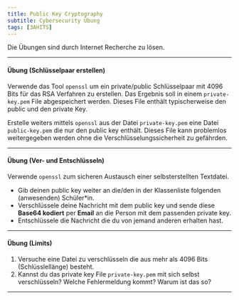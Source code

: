 ```yaml
---
title: Public Key Cryptography
subtitle: Cybersecurity Übung
tags: [3AHITS]
---
```


Die Übungen sind durch Internet Recherche zu lösen.

---

#### Übung (Schlüsselpaar erstellen)

Verwende das Tool `openssl` um ein private/public Schlüsselpaar mit 4096 Bits für das RSA Verfahren  zu erstellen. Das Ergebnis soll in einem `private-key.pem` File abgespeichert werden. Dieses File enthält typischerweise den public und den private Key.

Erstelle weiters mittels `openssl` aus der Datei `private-key.pem` eine Datei `public-key.pem` die nur den public key enthält. Dieses File kann problemlos weitergegeben werden ohne die Verschlüsselungssicherheit zu gefährden.

---

#### Übung (Ver- und Entschlüsseln)

Verwende `openssl` zum sicheren Austausch einer selbsterstellten Textdatei. 

- Gib deinen public key weiter an die/den in der Klassenliste folgenden (anwesenden) Schüler*in.
- Verschlüssele deine Nachricht mit dem public key und sende diese **Base64 kodiert** per **Email** an die Person mit dem passenden private key.
- Entschlüssele die Nachricht die du von jemand anderen erhalten hast.

---

#### Übung (Limits)

1. Versuche eine Datei zu verschlüsseln die aus mehr als 4096 Bits (Schlüsslellänge) besteht.
2. Kannst du das private key File `private-key.pem` mit sich selbst verschlüsseln? Welche Fehlermeldung kommt? Warum ist das so?

---
